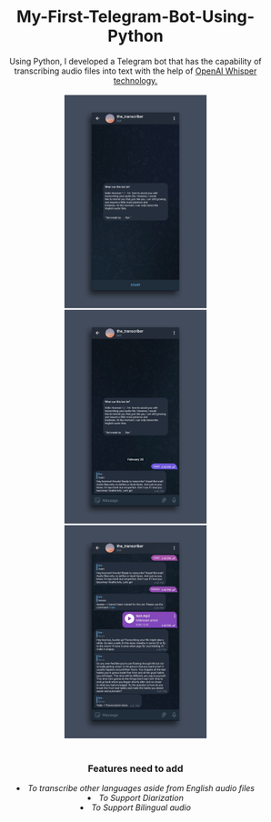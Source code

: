 <p align="center">
<h1 align="center">My-First-Telegram-Bot-Using-Python</h1>
</p>    
<p align="center">
Using Python, I developed a Telegram bot that has the capability of transcribing audio files into text with the help of <a href="https://openai.com/research/whisper"> OpenAI Whisper technology.</a>
<br>
<br>  
<img src="images/1.jpg" width=250>
<br>  
<img src="images/2.jpg" width=250>  
<br>  
<img src="images/3.jpg" width=250>    
<br>
<br>

<p align="center">
<h3 align="center" >Features need to add </h3>
<em><li align="center">To transcribe other languages aside from English audio files</li>
<li align="center">To Support Diarization</li>
<li align="center">To Support Bilingual audio</li>  


